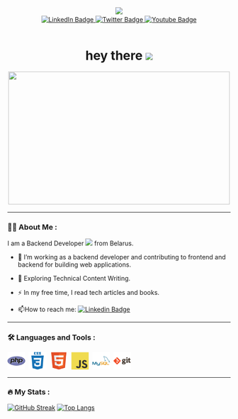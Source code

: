 <div id="header" align="center">
    <img src="https://media.giphy.com/media/vzO0Vc8b2VBLi/giphy.gif" width="40%"/>
    <div id="badges">
      <a href="https://www.linkedin.com/in/dmitry-pirogov2021/">
        <img src="https://img.shields.io/badge/LinkedIn-blue?style=for-the-badge&logo=linkedin&logoColor=white" alt="LinkedIn Badge"/>
      </a>
      <a href="https://www.instagram.com/pirogov_01/">
        <img src="https://img.shields.io/badge/instagram-violet?logo=instagram&logoColor=white&style=for-the-badge" alt="Twitter Badge"/>
      </a>
      <a href="https://t.me/PirogovDS">
        <img src="https://img.shields.io/badge/telegram-blue?style=for-the-badge&logo=telegram&logoColor=white" alt="Youtube Badge"/>
      </a>
    </div>
    <img src="https://komarev.com/ghpvc/?username=Hanter1&style=flat-square&color=blue" alt=""/>
    <h1>
      hey there
      <img src="https://media.giphy.com/media/hvRJCLFzcasrR4ia7z/giphy.gif" width="30px"/>
    </h1>
</div>
<div align="center">
  <img src="https://media.giphy.com/media/dWesBcTLavkZuG35MI/giphy.gif" width="500" height="300"/>
</div>

---

### :man_technologist: About Me :
<div>I am a Backend Developer <img src="https://media.giphy.com/media/WUlplcMpOCEmTGBtBW/giphy.gif" width="30"> from Belarus.</div>

- :telescope: I’m working as a backend developer and contributing to frontend and backend for building web applications.

- :seedling: Exploring Technical Content Writing.

- :zap:  In my free time, I read tech articles and books.

- :mailbox:How to reach me: [![Linkedin Badge](https://img.shields.io/badge/-pirogov-blue?style=flat&logo=Linkedin&logoColor=white)](https://www.linkedin.com/in/dmitry-pirogov2021/)

  
---

### :hammer_and_wrench: Languages and Tools :
<div>
  <img src="https://github.com/devicons/devicon/blob/master/icons/php/php-original.svg" title="php" alt="Php" width="40" height="40"/>&nbsp;
  <img src="https://github.com/devicons/devicon/blob/master/icons/css3/css3-plain-wordmark.svg"  title="CSS3" alt="CSS" width="40" height="40"/>&nbsp;
  <img src="https://github.com/devicons/devicon/blob/master/icons/html5/html5-original.svg" title="HTML5" alt="HTML" width="40" height="40"/>&nbsp;
  <img src="https://github.com/devicons/devicon/blob/master/icons/javascript/javascript-original.svg" title="JavaScript" alt="JavaScript" width="40" height="40"/>&nbsp;
  <img src="https://github.com/devicons/devicon/blob/master/icons/mysql/mysql-original-wordmark.svg" title="MySQL"  alt="MySQL" width="40" height="40"/>&nbsp;
  <img src="https://github.com/devicons/devicon/blob/master/icons/git/git-original-wordmark.svg" title="Git" **alt="Git" width="40" height="40"/>
</div>
  
---


### :fire: My Stats :
[![GitHub Streak](https://github-readme-streak-stats.herokuapp.com?user=Hanter1&theme=dark)](https://git.io/streak-stats)
[![Top Langs](https://github-readme-stats.vercel.app/api/top-langs/?username=Hanter1&layout=compact&theme=vision-friendly-dark)](https://github.com/anuraghazra/github-readme-stats)


